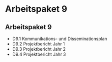 # Arbeitspaket 9

## Arbeitspaket 9

- D9.1 Kommunikations- und Disseminationsplan
- D9.2 Projektbericht Jahr 1
- D9.3 Projektbericht Jahr 2
- D9.4 Projektbericht Jahr 3

